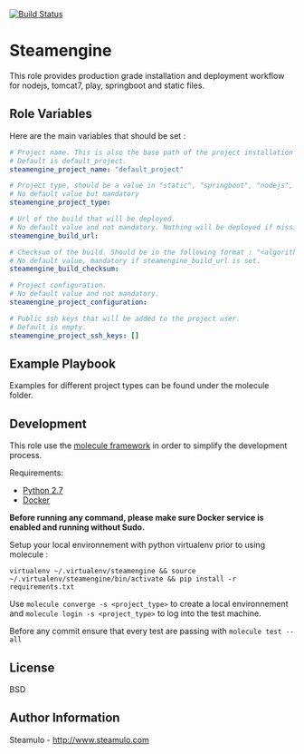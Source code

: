 [![Build Status](https://travis-ci.com/STEAMULO/steamulo.steamengine.svg?branch=master)](https://travis-ci.com/STEAMULO/steamulo.steamengine)

Steamengine
=========

This role provides production grade installation and deployment workflow for nodejs, tomcat7, play, springboot and static files.

Role Variables
--------------

Here are the main variables that should be set :

```yaml
# Project name. This is also the base path of the project installation and the system user used to manage the project.
# Default is default_project.
steamengine_project_name: "default_project"

# Project type, should be a value in "static", "springboot", "nodejs", "tomcat7".
# No default value but mandatory
steamengine_project_type:

# Url of the build that will be deployed.
# No default value and not mandatory. Nothing will be deployed if missing.
steamengine_build_url:

# Checksum of the build. Should be in the following format : "<algorithm>:<checksum>"
# No default value, mandatory if steamengine_build_url is set.
steamengine_build_checksum:

# Project configuration.
# No default value and not mandatory.
steamengine_project_configuration:

# Public ssh keys that will be added to the project user.
# Default is empty.
steamengine_project_ssh_keys: []
```

Example Playbook
----------------

Examples for different project types can be found under the molecule folder.

Development
------------

This role use the [molecule framework](https://molecule.readthedocs.io/en/stable/) in order to simplify the development process.

Requirements:
* [Python 2.7](https://www.python.org/download/releases/2.7/)
* [Docker](https://docs.docker.com/install/linux/docker-ce/ubuntu/)

**Before running any command, please make sure Docker service is enabled and running without Sudo.**

Setup your local environnement with python virtualenv prior to using molecule :

```virtualenv ~/.virtualenv/steamengine && source ~/.virtualenv/steamengine/bin/activate && pip install -r requirements.txt```

Use ```molecule converge -s <project_type>``` to create a local environnement and ```molecule login -s <project_type>``` to log into the test machine.

Before any commit ensure that every test are passing with ```molecule test --all```

License
-------

BSD

Author Information
------------------

Steamulo - http://www.steamulo.com
